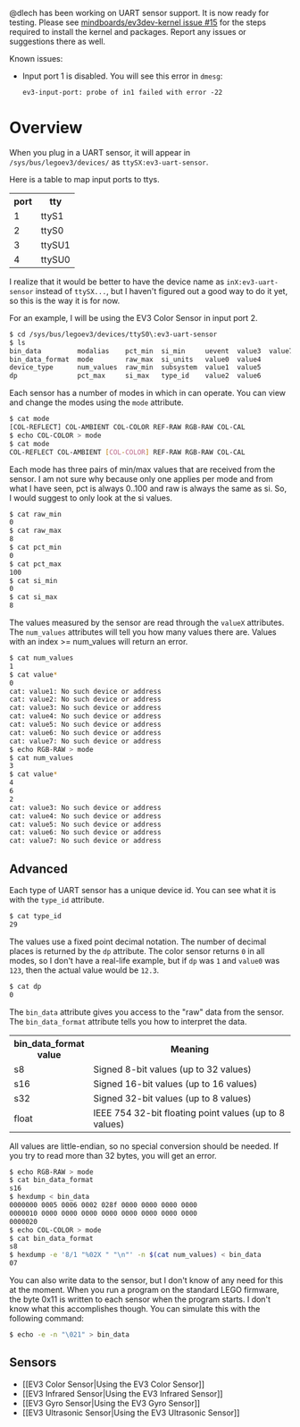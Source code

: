 @dlech has been working on UART sensor support. It is now ready for testing. Please see [mindboards/ev3dev-kernel issue #15](https://github.com/mindboards/ev3dev-kernel/pull/15) for the steps required to install the kernel and packages. Report any issues or suggestions there as well.

Known issues:
- Input port 1 is disabled. You will see this error in ```dmesg```:

    ```
    ev3-input-port: probe of in1 failed with error -22
    ```

# Overview
When you plug in a UART sensor, it will appear in ```/sys/bus/legoev3/devices/``` as ```ttySX:ev3-uart-sensor```.

Here is a table to map input ports to ttys.
<table>
<tr><th>port<th>tty
<tr><td>1<td>ttyS1
<tr><td>2<td>ttyS0
<tr><td>3<td>ttySU1
<tr><td>4<td>ttySU0
</table>

I realize that it would be better to have the device name as ```inX:ev3-uart-sensor``` instead of ```ttySX...```, but I haven't figured out a good way to do it yet, so this is the way it is for now.

For an example, I will be using the EV3 Color Sensor in input port 2.

```sh
$ cd /sys/bus/legoev3/devices/ttyS0\:ev3-uart-sensor
$ ls
bin_data         modalias    pct_min  si_min     uevent  value3  value7
bin_data_format  mode        raw_max  si_units   value0  value4
device_type      num_values  raw_min  subsystem  value1  value5
dp               pct_max     si_max   type_id    value2  value6
```

Each sensor has a number of modes in which in can operate. You can view and change the modes using the ```mode``` attribute.

```sh
$ cat mode
[COL-REFLECT] COL-AMBIENT COL-COLOR REF-RAW RGB-RAW COL-CAL
$ echo COL-COLOR > mode
$ cat mode
COL-REFLECT COL-AMBIENT [COL-COLOR] REF-RAW RGB-RAW COL-CAL
```

Each mode has three pairs of min/max values that are received from the sensor. I am not sure why because only one applies per mode and from what I have seen, pct is always 0..100 and raw is always the same as si. So, I would suggest to only look at the si values.

```sh
$ cat raw_min
0
$ cat raw_max
8
$ cat pct_min
0
$ cat pct_max
100
$ cat si_min
0
$ cat si_max
8
```

The values measured by the sensor are read through the ```valueX``` attributes. The ```num_values``` attributes will tell you how many values there are. Values with an index >= num_values will return an error.

```sh
$ cat num_values
1
$ cat value*
0
cat: value1: No such device or address
cat: value2: No such device or address
cat: value3: No such device or address
cat: value4: No such device or address
cat: value5: No such device or address
cat: value6: No such device or address
cat: value7: No such device or address
$ echo RGB-RAW > mode
$ cat num_values
3
$ cat value*
4
6
2
cat: value3: No such device or address
cat: value4: No such device or address
cat: value5: No such device or address
cat: value6: No such device or address
cat: value7: No such device or address
```

## Advanced

Each type of UART sensor has a unique device id. You can see what it is with the ```type_id``` attribute.

```sh
$ cat type_id
29
```

The values use a fixed point decimal notation. The number of decimal places is returned by the ```dp``` attribute. The color sensor returns ```0``` in all modes, so I don't have a real-life example, but if ```dp``` was ```1``` and ```value0``` was ```123```, then the actual value would be ```12.3```.

```sh
$ cat dp
0
```

The ```bin_data``` attribute gives you access to the "raw" data from the sensor. The ```bin_data_format``` attribute tells you how to interpret the data.

<table>
<tr><th>bin_data_format<br>value<th>Meaning
<tr><td>s8<td>Signed 8-bit values (up to 32 values)
<tr><td>s16<td>Signed 16-bit values (up to 16 values)
<tr><td>s32<td>Signed 32-bit values (up to 8 values)
<tr><td>float<td>IEEE 754 32-bit floating point values (up to 8 values)
</table>

All values are little-endian, so no special conversion should be needed. If you try to read more than 32 bytes, you will get an error.

```sh
$ echo RGB-RAW > mode
$ cat bin_data_format
s16
$ hexdump < bin_data
0000000 0005 0006 0002 028f 0000 0000 0000 0000
0000010 0000 0000 0000 0000 0000 0000 0000 0000
0000020
$ echo COL-COLOR > mode
$ cat bin_data_format
s8
$ hexdump -e '8/1 "%02X " "\n"' -n $(cat num_values) < bin_data
07                     
```

You can also write data to the sensor, but I don't know of any need for this at the moment. When you run a program on the standard LEGO firmware, the byte 0x11 is written to each sensor when the program starts. I don't know what this accomplishes though. You can simulate this with the following command:

```sh
$ echo -e -n "\021" > bin_data
```

## Sensors
- [[EV3 Color Sensor|Using the EV3 Color Sensor]]
- [[EV3 Infrared Sensor|Using the EV3 Infrared Sensor]]
- [[EV3 Gyro Sensor|Using the EV3 Gyro Sensor]]
- [[EV3 Ultrasonic Sensor|Using the EV3 Ultrasonic Sensor]]